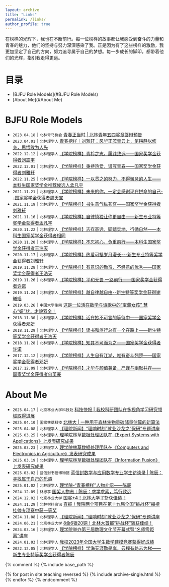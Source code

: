```yaml
---
layout: archive
title: "Links"
permalink: /links/
author_profile: true
---
```


在榜样的光辉下，我也在不断前行。每一位榜样的故事都让我感受到奋斗的力量和青春的魅力，他们的坚持与努力深深感染了我。正是因为有了这些榜样的激励，我更加坚定了自己的方向，努力追寻属于自己的梦想。每一步成长的脚印，都带着他们的光辉，指引我走得更远。

# 目录
- [BJFU Role Models](#BJFU Role Models)
- [About Me](#About Me)



<div id="BJFU Role Models" style="position: relative; top: -80px;"></div>

# BJFU Role Models
* `2023.04.18`｜`北林青马协会` <a href="https://mp.weixin.qq.com/s/nqI6kBM6Rcwx-8UjoGEZNQ" target="_blank">青春正当时 | 北林青年五四奖章答辩预告</a>
* `2023.04.01`｜`北林理学人` <a href="https://mp.weixin.qq.com/s/CdEAe3LfhVFYTcv0UecnDA" target="_blank">青春榜样｜刘雅轩：风华正茂青云上，笔耕静以修身，思悟敢为人先</a>
* `2022.12.12`｜`北林理学人` <a href="https://mp.weixin.qq.com/s/dIZfnqE91S4Fn5djGHYMlg" target="_blank">【学院榜样】青衿之志，履践致远——国家奖学金获得者刘震宇</a>
* `2022.12.01`｜`北林理学人` <a href="https://mp.weixin.qq.com/s/zBcgm_BbKKzfjxfPTnuY_w" target="_blank">【学院榜样】秉持热爱，谱写青春——国家奖学金获得者刘雅轩</a>
* `2022.11.25`｜`北林理学人` <a href="https://mp.weixin.qq.com/s/GSR5ytnNTrLUJZ1_zkauig" target="_blank">【学院榜样】一以贯之的努力，不得懈怠的人生——本科生国家奖学金推荐候选人孟凡宇</a>
* `2021.11.21`｜`北林理学人` <a href="https://mp.weixin.qq.com/s/Y3_ERygEJYL0yxcEq_3cLA" target="_blank">【学院榜样】未来的你，一定会感谢现在拼命的自己--国家奖学金获得者周天宝</a>
* `2021.11.19`｜`北林理学人` <a href="https://mp.weixin.qq.com/s/6Ek9MmKHzB9-fNZ4n5RgYQ" target="_blank">【学院榜样】书生意气纵苍穹——国家奖学金获得者刘雅轩</a>
* `2021.11.16`｜`北林理学人` <a href="https://mp.weixin.qq.com/s/PAo9SZXI8AIbRmBhJlT_Xw" target="_blank">【学院榜样】自律慎独让你更自由——新生专业特等奖学金获得者孟凡宇</a>
* `2020.11.22`｜`北林理学人` <a href="https://mp.weixin.qq.com/s/28iLyrClqNK_kktA4qXp-w" target="_blank">【学院榜样】志存高远，脚踏实地，行循自然——本科生国家奖学金获得者相同</a>
* `2020.11.20`｜`北林理学人` <a href="https://mp.weixin.qq.com/s/mDSHGIMFdhLoydtDgN7P6Q" target="_blank">【学院榜样】不忘初心，负重前行——本科生国家奖学金获得者王浩天</a>
* `2020.11.17`｜`北林理学人` <a href="https://mp.weixin.qq.com/s/OZYgba6ivxU7KTsWXcqKHQ" target="_blank">【学院榜样】热爱可抵岁月漫长---新生专业特等奖学金获得者刘雅轩</a>
* `2019.11.28`｜`北林理学人` <a href="https://mp.weixin.qq.com/s/HvIf6Rc5rHwAfQIZhx07zA" target="_blank">【学院榜样】有意识的勤奋，不经意的优秀——国家奖学金获得者王浩天</a>
* `2019.11.26`｜`北林理学人` <a href="https://mp.weixin.qq.com/s/-yssKXwsFagza4QsCEm10w" target="_blank">【学院榜样】平和无畏 一路前行——国家奖学金获得者许诺</a>
* `2019.11.24`｜`北林理学人` <a href="https://mp.weixin.qq.com/s/L9PNdsTwUCIRcBwQYEdLRQ" target="_blank">【学院榜样】越自律越自由--新生特等奖学金获得谢曦瑶</a>
* `2019.03.26`｜`中国大学生网` <a href="https://mp.weixin.qq.com/s/LccU_pNjs82tkfkD67QHcA" target="_blank">这是一位活在数学与诗歌中的“宝藏女孩” 慧心“妍”状，才貌双全！</a>
* `2018.11.30`｜`北林理学人` <a href="https://mp.weixin.qq.com/s/gxpQ_GRaPZ3w9WQRCAR27A" target="_blank">【学院榜样】活在妙不可言的等待中——国家奖学金获得者邓妍</a>
* `2018.11.29`｜`北林理学人` <a href="https://mp.weixin.qq.com/s/cwrtgo4s8ZMbQrOlx5tfTQ" target="_blank">【学院榜样】读书和旅行总有一个在路上——新生特等奖学金获得者王浩天</a>
* `2018.11.28`｜`北林理学人` <a href="https://mp.weixin.qq.com/s/vjVhAq7md2vdt1gPOaP1_g" target="_blank">【学院榜样】知其不可而为之——国家奖学金获得者许诺</a>
* `2017.12.12`｜`北林理学人` <a href="https://mp.weixin.qq.com/s/inpwBxd6SM0xcO_zubKHqQ" target="_blank">【学院榜样】人生自有江湖，唯有奋斗翘楚——国家奖学金获得者邓妍</a>
* `2017.12.09`｜`北林理学人` <a href="https://mp.weixin.qq.com/s/F1iCHw8yjPdaP9h4DKHIug" target="_blank">【学院榜样】才华与颜值兼备，严谨与幽默并存——国家奖学金获得者何英豪</a>







<div id="About Me" style="position: relative; top: -80px;"></div>

# About Me
* `2025.04.17`｜`北京林业大学科技处` <a href="https://mp.weixin.qq.com/s/tV1bfYwLv4cUvWHsZKaz1w" target="_blank">科技快报 | 我校科研团队在多视角学习研究领域取得进展</a>
* `2025.04.10`｜`国家林草科技` <a href="https://mp.weixin.qq.com/s/jdHesap-_yH561sCRDgVKg" target="_blank">北林大 | 一种用于森林生物量碳储量估算的新算法</a>
* `2025.04.08`｜`北林理学人` <a href="https://mp.weixin.qq.com/s/fkEH6sVKIqoU7R65JPOF1g" target="_blank">【理院新闻】“理响时刻”就业沙龙之“保研”专题讲座</a>
* `2025.03.25`｜`北林理学人` <a href="https://mp.weixin.qq.com/s/ERosdCmTmc5mzLb_89dS0w" target="_blank">理学院林草数据处理团队在《Expert Systems with Applications》上发表研究成果</a>
* `2025.03.23`｜`北林理学人` <a href="https://mp.weixin.qq.com/s/82jZG8JCOPVWYjJfqxinjw" target="_blank">理学院林草数据处理团队在《Computers and Electronics in Agriculture》发表研究成果</a>
* `2025.03.19`｜`北林理学人` <a href="https://mp.weixin.qq.com/s/fwowjBfSfTFXsu1AmvRVmw" target="_blank">理学院林草数据处理团队在《Information Fusion》上发表研究成果</a>
* `2025.03.02`｜`蓝信封书信博物馆` <a href="https://mp.weixin.qq.com/s/t9n3oQFzoMHmjdTH7omB5Q" target="_blank">蓝信封数学与应用数学专业学生访谈录 | 陈辰：寻找属于自己的乐趣</a>
* `2025.01.02`｜`北林理学人` <a href="https://mp.weixin.qq.com/s/QSY6QzaqB_QWrpamPO6xNA" target="_blank">理学院-“青春榜样”人物介绍——陈辰</a>
* `2024.12.09`｜`林思享` <a href="https://mp.weixin.qq.com/s/v60qF07v_d-Sj2cmaoA-Dw" target="_blank">国奖人物志︱陈辰：求学求索，笃行致远</a>
* `2024.12.02`｜`北京林业大学` <a href="https://mp.weixin.qq.com/s/_GbYQxxravINQCt3YScnXw" target="_blank">国奖+4！北林大学子斩获佳绩！</a>
* `2024.11.29`｜`北林材料资讯` <a href="https://mp.weixin.qq.com/s/k1sZm4YfLd7sE5MqzRF0Pg" target="_blank">喜报！我院两个项目在第十九届全国“挑战杯”揭榜挂帅专项赛中获一等奖</a>
* `2024.11.08`｜`北林理学人` <a href="https://mp.weixin.qq.com/s/xGJwbkSWyUW1PpjhdhMmzA" target="_blank">【理院新闻】“理响时刻”就业沙龙之“保研”专题讲座</a>
* `2024.06.21`｜`北京林业大学` <a href="https://mp.weixin.qq.com/s/oxwFiwYyz4H-Q9LcqH2MSg" target="_blank">8金6银20铜！北林大首都“挑战杯”斩获佳绩！</a>
* `2024.03.16`｜`北林理学人` <a href="https://mp.weixin.qq.com/s/_48nlW6ZVfPk7deG7JLboA" target="_blank">理学院举办第三届数理文化节开幕式暨“名师零距离”讲座</a>
* `2024.01.03`｜`北林理学人` <a href="https://mp.weixin.qq.com/s/DdUe_prlvqF5P5OkDhHNHA" target="_blank">我校2023年全国大学生数学建模竞赛获得好成绩</a>
* `2022.12.05`｜`北林理学人` <a href="https://mp.weixin.qq.com/s/pPkQ2ed4CAg76ZasnU_CUg" target="_blank">【学院榜样】学海无涯勤是岸，云程有路志为梯——新生专业特等奖学金获得者陈辰</a>





{% comment %}
{% include base_path %}

{% for post in site.teaching reversed %}
  {% include archive-single.html %}
{% endfor %}
{% endcomment %}



